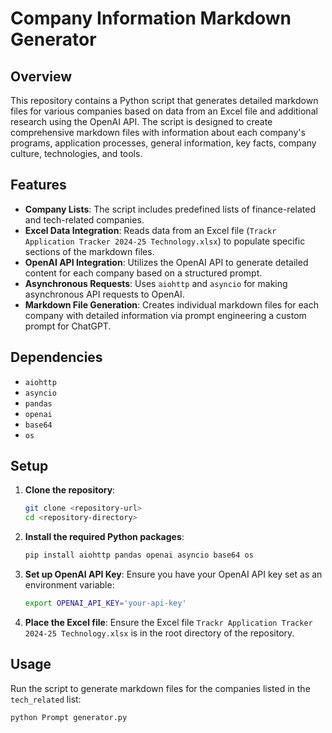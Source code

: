 # Company Information Markdown Generator

## Overview

This repository contains a Python script that generates detailed markdown files for various companies based on data from an Excel file and additional research using the OpenAI API. The script is designed to create comprehensive markdown files with information about each company's programs, application processes, general information, key facts, company culture, technologies, and tools.

## Features

- **Company Lists**: The script includes predefined lists of finance-related and tech-related companies.
- **Excel Data Integration**: Reads data from an Excel file (`Trackr Application Tracker 2024-25 Technology.xlsx`) to populate specific sections of the markdown files.
- **OpenAI API Integration**: Utilizes the OpenAI API to generate detailed content for each company based on a structured prompt.
- **Asynchronous Requests**: Uses `aiohttp` and `asyncio` for making asynchronous API requests to OpenAI.
- **Markdown File Generation**: Creates individual markdown files for each company with detailed information via prompt engineering a custom prompt for ChatGPT.

## Dependencies

- `aiohttp`
- `asyncio`
- `pandas`
- `openai`
- `base64`
- `os`

## Setup

1. **Clone the repository**:
    ```sh
    git clone <repository-url>
    cd <repository-directory>
    ```

2. **Install the required Python packages**:
    ```sh
    pip install aiohttp pandas openai asyncio base64 os
    ```

3. **Set up OpenAI API Key**:
    Ensure you have your OpenAI API key set as an environment variable:
    ```sh
    export OPENAI_API_KEY='your-api-key'
    ```

4. **Place the Excel file**:
    Ensure the Excel file `Trackr Application Tracker 2024-25 Technology.xlsx` is in the root directory of the repository.

## Usage

Run the script to generate markdown files for the companies listed in the `tech_related` list:
```sh
python Prompt generator.py
```